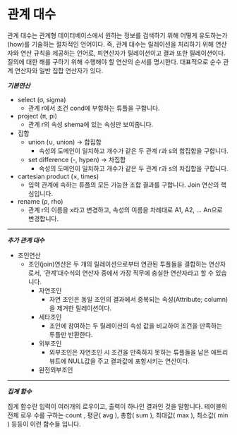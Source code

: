 # 관계 대수

관계 대수는 관계형 데이터베이스에서 원하는 정보를 검색하기 위해 어떻게 유도하는가(how)를 기술하는 절차적인 언어이다. 즉, 관계 대수는 릴레이션을 처리하기 위해 연산자와 연산 규칙을 제공하는 언어로, 피연산자가
릴레이션이고 결과 또한 릴레이션이다. 질의에 대한 해를 구하기 위해 수행해야 할 연산의 순서를 명시한다. 대표적으로 순수 관계 연산자와 일반 집합 연산자가 있다.

***기본연산***

* select (σ, sigma)
    * 관계 r에서 조건 cond에 부합하는 튜플을 구합니다.
* project (π, pi)
    * 관계 r의 속성 shema에 있는 속성만 보여줍니다.
* 집합
    * union (∪, union) -> 합집합
        * 속성의 도메인이 일치하고 개수가 같은 두 관계 r과 s의 합집합을 구합니다.
    * set difference (-, hypen) -> 차집합
        * 속성의 도메인이 일치하고 개수가 같은 두 관계 r과 s의 차집합을 구합니다.
* cartesian product (×, times)
    * 입력 관계에 속하는 튜플의 모든 가능한 조합 결과를 구합니다. Join 연산의 핵심입니다.
* rename (ρ, rho)
    * 관계 r의 이름을 x라고 변경하고, 속성의 이름을 차례대로 A1, A2, ... An으로 변경합니다.

---

***추가 관계 대수***

* 조인연산
    * 조인(join)연산은 두 개의 릴레이션으로부터 연관된 투플들을 결합하는 연산자로서, ‘관계’대수식의 연산자 중에서 가장 직무에 충실한 연산자라고 할 수 있습니다.
        * 자연조인
            * 자연 조인은 동일 조인의 결과에서 중복되는 속성(Attribute; column)을 제거한 릴레이션이다.
        * 세타조인
            * 조인에 참여하는 두 릴레이션의 속성 값을 비교하여 조건을 만족하는 투플만 반환한다.
        * 외부조인
            * 외부조인은 자연조인 시 조건을 만족하지 못하는 튜플들을 남은 애트리뷰트에 NULL값을 주고 결과값에 포함시키는 연산이다.
        * 완전외부조인

---

***집계 함수***

집계 함수란 입력이 여러개의 로우이고, 출력이 하나인 결과인 것을 말합니다. 테이블의 전체 로우 수를 구하는 count , 평균( avg ), 총합( sum ), 최대값( max ), 최소값( min ) 등등이 이런
함수들 입니다.